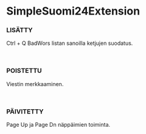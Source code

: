 # SimpleSuomi24Extension

### LISÄTTY
<p>Ctrl + Q BadWors listan sanoilla ketjujen suodatus.</p>
<p><br></p>

### POISTETTU
<p>Viestin merkkaaminen.</p>
<p><br></p>

### PÄIVITETTY
<p>Page Up ja Page Dn näppäimien toiminta.</p>
